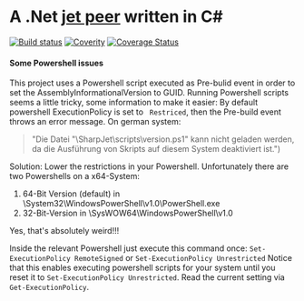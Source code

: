 # A .Net [jet peer](http://jetbus.io/) written in C&#35;

[![Build status](https://ci.appveyor.com/api/projects/status/ftoeig69t9x9c4lh?svg=true)](https://ci.appveyor.com/project/gatzka/SharpJet)
[![Coverity](https://scan.coverity.com/projects/9877/badge.svg)](https://scan.coverity.com/projects/9877)
[![Coverage Status](https://coveralls.io/repos/github/gatzka/SharpJet/badge.svg?branch=master)](https://coveralls.io/github/gatzka/SharpJet?branch=master)

#### Some Powershell issues
This project uses a Powershell script executed as Pre-bulid event in order to set the AssemblyInformationalVersion to GUID.
Running Powershell scripts seems a little tricky, some information to make it easier:
By default powershell ExecutionPolicy is set to ``` Restriced```, then the Pre-build event throws an error message. 
On german system:
>"Die Datei "<Projectpath>\SharpJet\scripts\version.ps1" kann nicht geladen werden, da die Ausführung von Skripts auf diesem System deaktiviert ist.")

Solution: Lower the restrictions in your Powershell.
Unfortunately there are two Powershells on a x64-System:

1. 64-Bit Version (default) in <WinDir>\System32\WindowsPowerShell\v1.0\PowerShell.exe
2. 32-Bit-Version in <WinDir>\SysWOW64\WindowsPowerShell\v1.0

Yes, that's absolutely weird!!! 

Inside the relevant  Powershell just execute this command once:
```Set-ExecutionPolicy RemoteSigned```  or ```Set-ExecutionPolicy Unrestricted```
Notice that this enables executing powershell scripts for your system until you reset it to ```Set-ExecutionPolicy Unrestricted```. Read the current setting via ```Get-ExecutionPolicy```.
